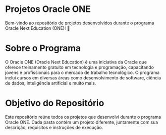 # Projetos Oracle ONE

Bem-vindo ao repositório de projetos desenvolvidos durante o programa Oracle Next Education (ONE)! 🚀

# Sobre o Programa
O Oracle ONE (Oracle Next Education) é uma iniciativa da Oracle que oferece treinamento gratuito em tecnologia e programação, capacitando jovens e profissionais para o mercado de trabalho tecnológico. O programa inclui cursos em diversas áreas como desenvolvimento de software, ciência de dados, inteligência artificial e muito mais.

# Objetivo do Repositório
Este repositório reúne todos os projetos que desenvolvi durante o programa Oracle ONE. Cada pasta contém um projeto diferente, juntamente com sua descrição, requisitos e instruções de execução.

